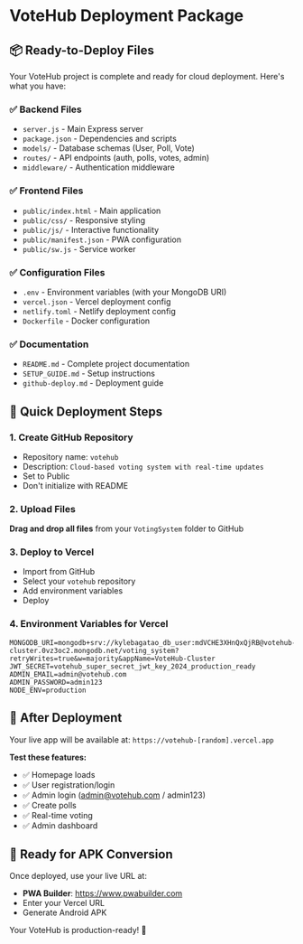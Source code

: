 # VoteHub Deployment Package

## 📦 Ready-to-Deploy Files

Your VoteHub project is complete and ready for cloud deployment. Here's what you have:

### ✅ Backend Files
- `server.js` - Main Express server
- `package.json` - Dependencies and scripts
- `models/` - Database schemas (User, Poll, Vote)
- `routes/` - API endpoints (auth, polls, votes, admin)
- `middleware/` - Authentication middleware

### ✅ Frontend Files
- `public/index.html` - Main application
- `public/css/` - Responsive styling
- `public/js/` - Interactive functionality
- `public/manifest.json` - PWA configuration
- `public/sw.js` - Service worker

### ✅ Configuration Files
- `.env` - Environment variables (with your MongoDB URI)
- `vercel.json` - Vercel deployment config
- `netlify.toml` - Netlify deployment config
- `Dockerfile` - Docker configuration

### ✅ Documentation
- `README.md` - Complete project documentation
- `SETUP_GUIDE.md` - Setup instructions
- `github-deploy.md` - Deployment guide

## 🚀 Quick Deployment Steps

### 1. Create GitHub Repository
- Repository name: `votehub`
- Description: `Cloud-based voting system with real-time updates`
- Set to Public
- Don't initialize with README

### 2. Upload Files
**Drag and drop all files** from your `VotingSystem` folder to GitHub

### 3. Deploy to Vercel
- Import from GitHub
- Select your `votehub` repository
- Add environment variables
- Deploy

### 4. Environment Variables for Vercel
```
MONGODB_URI=mongodb+srv://kylebagatao_db_user:mdVCHE3XHnQxQjRB@votehub-cluster.0vz3oc2.mongodb.net/voting_system?retryWrites=true&w=majority&appName=VoteHub-Cluster
JWT_SECRET=votehub_super_secret_jwt_key_2024_production_ready
ADMIN_EMAIL=admin@votehub.com
ADMIN_PASSWORD=admin123
NODE_ENV=production
```

## 🎯 After Deployment

Your live app will be available at: `https://votehub-[random].vercel.app`

**Test these features:**
- ✅ Homepage loads
- ✅ User registration/login
- ✅ Admin login (admin@votehub.com / admin123)
- ✅ Create polls
- ✅ Real-time voting
- ✅ Admin dashboard

## 📱 Ready for APK Conversion

Once deployed, use your live URL at:
- **PWA Builder**: https://www.pwabuilder.com
- Enter your Vercel URL
- Generate Android APK

Your VoteHub is production-ready! 🎉
